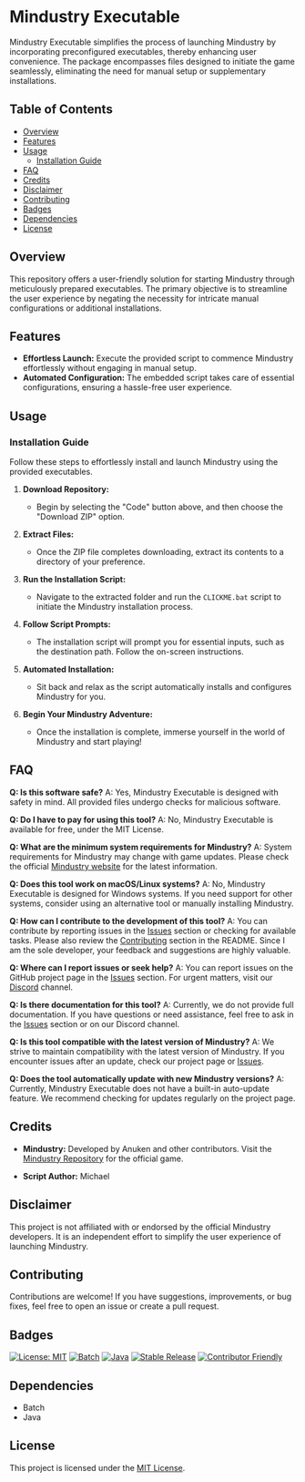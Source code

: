 # Mindustry Executable

Mindustry Executable simplifies the process of launching Mindustry by incorporating preconfigured executables, thereby enhancing user convenience. The package encompasses files designed to initiate the game seamlessly, eliminating the need for manual setup or supplementary installations.

## Table of Contents
- [Overview](#overview)
- [Features](#features)
- [Usage](#usage)
  - [Installation Guide](#installation-guide)
- [FAQ](#faq)
- [Credits](#credits)
- [Disclaimer](#disclaimer)
- [Contributing](#contributing)
- [Badges](#badges)
- [Dependencies](#dependencies)
- [License](#license)

## Overview

This repository offers a user-friendly solution for starting Mindustry through meticulously prepared executables. The primary objective is to streamline the user experience by negating the necessity for intricate manual configurations or additional installations.

## Features

- **Effortless Launch:** Execute the provided script to commence Mindustry effortlessly without engaging in manual setup.
- **Automated Configuration:** The embedded script takes care of essential configurations, ensuring a hassle-free user experience.

## Usage

### Installation Guide

Follow these steps to effortlessly install and launch Mindustry using the provided executables.

1. **Download Repository:**
   - Begin by selecting the "Code" button above, and then choose the "Download ZIP" option.

2. **Extract Files:**
   - Once the ZIP file completes downloading, extract its contents to a directory of your preference.

3. **Run the Installation Script:**
   - Navigate to the extracted folder and run the `CLICKME.bat` script to initiate the Mindustry installation process.

4. **Follow Script Prompts:**
   - The installation script will prompt you for essential inputs, such as the destination path. Follow the on-screen instructions.

5. **Automated Installation:**
   - Sit back and relax as the script automatically installs and configures Mindustry for you.

6. **Begin Your Mindustry Adventure:**
   - Once the installation is complete, immerse yourself in the world of Mindustry and start playing!

## FAQ

**Q: Is this software safe?**
A: Yes, Mindustry Executable is designed with safety in mind. All provided files undergo checks for malicious software.

**Q: Do I have to pay for using this tool?**
A: No, Mindustry Executable is available for free, under the MIT License.

**Q: What are the minimum system requirements for Mindustry?**
A: System requirements for Mindustry may change with game updates. Please check the official [Mindustry website](https://mindustrygame.github.io/) for the latest information.

**Q: Does this tool work on macOS/Linux systems?**
A: No, Mindustry Executable is designed for Windows systems. If you need support for other systems, consider using an alternative tool or manually installing Mindustry.

**Q: How can I contribute to the development of this tool?**
A: You can contribute by reporting issues in the [Issues](https://github.com/VermiNew/MindustryExecutable/issues) section or checking for available tasks. Please also review the [Contributing](https://github.com/VermiNew/MindustryExecutable#contributing) section in the README. Since I am the sole developer, your feedback and suggestions are highly valuable.

**Q: Where can I report issues or seek help?**
A: You can report issues on the GitHub project page in the [Issues](https://github.com/VermiNew/MindustryExecutable/issues) section. For urgent matters, visit our [Discord](https://discord.gg/example) channel.

**Q: Is there documentation for this tool?**
A: Currently, we do not provide full documentation. If you have questions or need assistance, feel free to ask in the [Issues](https://github.com/VermiNew/MindustryExecutable/issues) section or on our Discord channel.

**Q: Is this tool compatible with the latest version of Mindustry?**
A: We strive to maintain compatibility with the latest version of Mindustry. If you encounter issues after an update, check our project page or [Issues](https://github.com/VermiNew/MindustryExecutable/issues).

**Q: Does the tool automatically update with new Mindustry versions?**
A: Currently, Mindustry Executable does not have a built-in auto-update feature. We recommend checking for updates regularly on the project page.

## Credits

- **Mindustry:** Developed by Anuken and other contributors. Visit the [Mindustry Repository](https://github.com/Anuken/Mindustry) for the official game.

- **Script Author:** Michael

## Disclaimer

This project is not affiliated with or endorsed by the official Mindustry developers. It is an independent effort to simplify the user experience of launching Mindustry.

## Contributing

Contributions are welcome! If you have suggestions, improvements, or bug fixes, feel free to open an issue or create a pull request.

## Badges

[![License: MIT](https://img.shields.io/badge/License-MIT-yellow.svg)](LICENSE)
[![Batch](https://img.shields.io/badge/Platform-Batch-blue.svg)](https://en.wikipedia.org/wiki/Batch_file)
[![Java](https://img.shields.io/badge/Platform-Java-red.svg)](https://www.java.com/)
[![Stable Release](https://img.shields.io/badge/Release-Stable-brightgreen.svg)](https://github.com/VermiNew/MindustryExecutable/releases/tag/stable)
[![Contributor Friendly](https://img.shields.io/badge/Contributions-Welcome-brightgreen.svg)](https://github.com/VermiNew/MindustryExecutable/blob/main/CONTRIBUTING.md)

## Dependencies

- Batch
- Java

## License

This project is licensed under the [MIT License](LICENSE).
